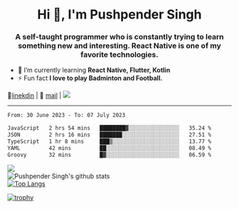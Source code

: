 <h1 align="center">Hi 👋, I'm Pushpender Singh</h1>
<h3 align="center">A self-taught programmer who is constantly trying to learn something new and interesting. React Native is one of my favorite technologies.</h3>

- 🌱 I’m currently learning **React Native, Flutter, Kotlin**
- ⚡ Fun fact **I love to play Badminton and Football.**

👔[linekdin](https://www.linkedin.com/in/pushpender-singh-240061202/) | 📧 [mail](mailto:pushpendersingh694@gmail.com) | ![](https://komarev.com/ghpvc/?username=pushpender-singh-ap&color=blue)


---

<!--START_SECTION:waka-->

```txt
From: 30 June 2023 - To: 07 July 2023

JavaScript   2 hrs 54 mins   ████████▓░░░░░░░░░░░░░░░░   35.24 %
JSON         2 hrs 16 mins   ███████░░░░░░░░░░░░░░░░░░   27.51 %
TypeScript   1 hr 8 mins     ███▒░░░░░░░░░░░░░░░░░░░░░   13.77 %
YAML         42 mins         ██░░░░░░░░░░░░░░░░░░░░░░░   08.49 %
Groovy       32 mins         █▓░░░░░░░░░░░░░░░░░░░░░░░   06.59 %
```

<!--END_SECTION:waka-->

<img align="left" src="https://github-readme-streak-stats.herokuapp.com/?user=pushpender-singh-ap&theme=dark" /></br>
![Pushpender Singh's github stats](https://github-readme-stats.vercel.app/api?username=pushpender-singh-ap&show_icons=true&theme=radical&count_private=true)</br>
[![Top Langs](https://github-readme-stats.vercel.app/api/top-langs/?username=pushpender-singh-ap&theme=radical)](https://github.com/pushpender-singh-ap/github-readme-stats)

[![trophy](https://github-profile-trophy.vercel.app/?username=pushpender-singh-ap&theme=radical)](https://github.com/pushpender-singh-ap/pushpender-singh-ap)
